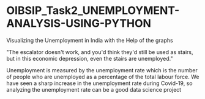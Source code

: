 # OIBSIP_Task2_UNEMPLOYMENT-ANALYSIS-USING-PYTHON
Visualizing the Unemployment in India with the Help of the graphs  


"The escalator doesn't work, and you'd think they'd still be used as stairs, but in this economic depression, even the stairs are unemployed."

Unemployment is measured by the unemployment rate which is the number of people who are unemployed as a percentage of the total labour force. We have seen a sharp increase in the unemployment rate during Covid-19, so analyzing the unemployment rate can be a good data science project
